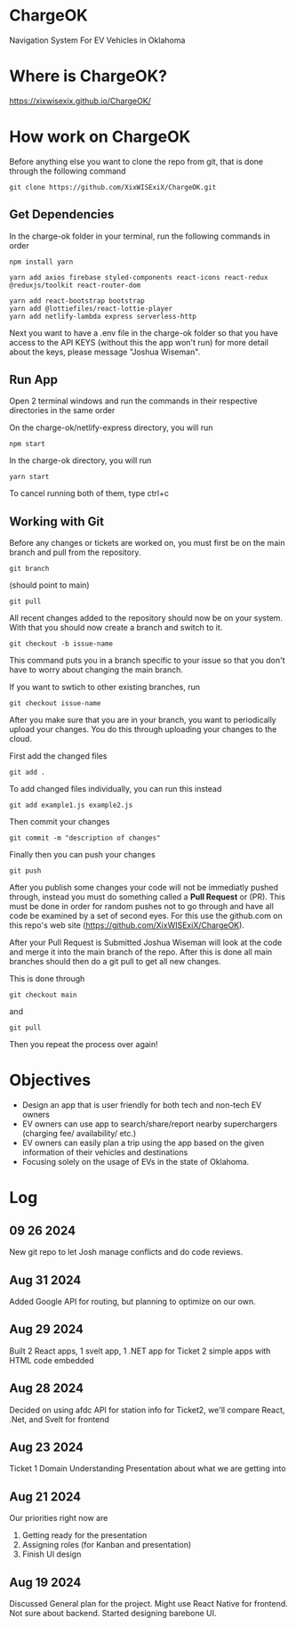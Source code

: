 # ChargeOK

Navigation System For EV Vehicles in Oklahoma

# Where is ChargeOK?

https://xixwisexix.github.io/ChargeOK/

# How work on ChargeOK

Before anything else you want to clone the repo from git, that is done through the following command

```
git clone https://github.com/XixWISExiX/ChargeOK.git
```

## Get Dependencies

In the charge-ok folder in your terminal, run the following commands in order

```
npm install yarn
```

```
yarn add axios firebase styled-components react-icons react-redux @reduxjs/toolkit react-router-dom
```

```
yarn add react-bootstrap bootstrap
yarn add @lottiefiles/react-lottie-player
yarn add netlify-lambda express serverless-http
```

Next you want to have a .env file in the charge-ok folder so that you have access to the API KEYS (without this the app won't run) for more detail about the keys, please message "Joshua Wiseman".

## Run App

Open 2 terminal windows and run the commands in their respective directories in the same order

On the charge-ok/netlify-express directory, you will run

```
npm start
```

In the charge-ok directory, you will run

```
yarn start
```

To cancel running both of them, type ctrl+c

## Working with Git

Before any changes or tickets are worked on, you must first be on the main branch and pull from the repository.

```
git branch
```

(should point to main)

```
git pull
```

All recent changes added to the repository should now be on your system. With that you should now create a branch and switch to it.

```
git checkout -b issue-name
```

This command puts you in a branch specific to your issue so that you don't have to worry about changing the main branch.

If you want to swtich to other existing branches, run

```
git checkout issue-name
```

After you make sure that you are in your branch, you want to periodically upload your changes. You do this through uploading your changes to the cloud.

First add the changed files

```
git add .
```

To add changed files individually, you can run this instead

```
git add example1.js example2.js
```

Then commit your changes

```
git commit -m "description of changes"
```

Finally then you can push your changes

```
git push
```

After you publish some changes your code will not be immediatly pushed through, instead you must do something called a **Pull Request** or (PR). This must be done in order for random pushes not to go through and have all code be examined by a set of second eyes. For this use the github.com on this repo's web site (https://github.com/XixWISExiX/ChargeOK).

After your Pull Request is Submitted Joshua Wiseman will look at the code and merge it into the main branch of the repo. After this is done all main branches should then do a git pull to get all new changes.

This is done through

```
git checkout main
```

and

```
git pull
```

Then you repeat the process over again!

# Objectives

- Design an app that is user friendly for both tech and non-tech EV owners
- EV owners can use app to search/share/report nearby superchargers
  (charging fee/ availability/ etc.)
- EV owners can easily plan a trip using the app based on the given information
  of their vehicles and destinations
- Focusing solely on the usage of
  EVs in the state of Oklahoma.

# Log

## 09 26 2024

New git repo to let Josh manage conflicts and do code reviews.

## Aug 31 2024

Added Google API for routing, but planning to optimize on our own.

## Aug 29 2024

Built 2 React apps, 1 svelt app, 1 .NET app for Ticket 2
simple apps with HTML code embedded

## Aug 28 2024

Decided on using afdc API for station info
for Ticket2, we'll compare React, .Net, and Svelt for frontend

## Aug 23 2024

Ticket 1 Domain Understanding Presentation
about what we are getting into

## Aug 21 2024

Our priorities right now are

1. Getting ready for the presentation
2. Assigning roles (for Kanban and presentation)
3. Finish UI design

## Aug 19 2024

Discussed General plan for the project.
Might use React Native for frontend.
Not sure about backend.
Started designing barebone UI.
